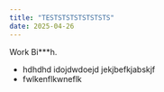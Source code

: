 ```yaml
---
title: "TESTSTSTSTSTSTSTS"
date: 2025-04-26
---
```


Work Bi***h.
- hdhdhd
idojdwdoejd
jekjbefkjabskjf 
- fwlkenflkwneflk
